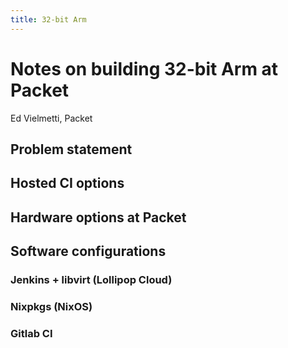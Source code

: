 ```yaml
---
title: 32-bit Arm
---
```

# Notes on building 32-bit Arm at Packet

Ed Vielmetti, Packet

## Problem statement

## Hosted CI options

## Hardware options at Packet

## Software configurations

### Jenkins + libvirt (Lollipop Cloud)

### Nixpkgs (NixOS)

### Gitlab CI
